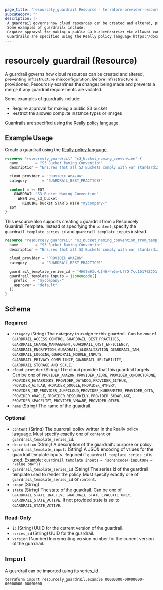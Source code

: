 ```yaml
---
page_title: "resourcely_guardrail Resource - terraform-provider-resourcely"
subcategory: ""
description: |-
 A guardrail governs how cloud resources can be created and altered, preventing infrastructure misconfiguration. Before infrastructure is provisioned, Resourcely examines the changes being made and prevents a merge if any guardrail requirements are violated.
 Some examples of guardrails include:
 Require approval for making a public S3 bucketRestrict the allowed compute instance types or images
 Guardrails are specified using the Really policy language https://docs.resourcely.io/build/setting-up-guardrails/authoring-your-own-guardrails.
---
```


# resourcely_guardrail (Resource)

A guardrail governs how cloud resources can be created and altered, preventing infrastructure misconfiguration. Before infrastructure is provisioned, Resourcely examines the changes being made and prevents a merge if any guardrail requirements are violated.

Some examples of guardrails include:

- Require approval for making a public S3 bucket
- Restrict the allowed compute instance types or images

Guardrails are specified using the [Really policy language](https://docs.resourcely.io/build/setting-up-guardrails/authoring-your-own-guardrails).

## Example Usage

Create a guardrail using the [Really policy langauge](https://docs.resourcely.io/build/setting-up-guardrails/authoring-your-own-guardrails).

```terraform
resource "resourcely_guardrail" "s3_bucket_naming_convention" {
  name        = "S3 Bucket Naming Convention"
  description = "Ensures that all S3 Buckets comply with our standardized naming convention, promoting consistency and ease of identification across our AWS environments."

  cloud_provider = "PROVIDER_AMAZON"
  category       = "GUARDRAIL_BEST_PRACTICES"

  content = <<-EOT
    GUARDRAIL "S3 Bucket Naming Convention"
      WHEN aws_s3_bucket
        REQUIRE bucket STARTS WITH "mycompany-"
  EOT
}
```

This resource also supports creating a guardrail from a Resourcely
Guardrail Template. Instead of specifying the `content`, specify the
`guardrail_template_series_id` and `guardrail_template_inputs`
instead.

```terraform
resource "resourcely_guardrail" "s3_bucket_naming_convention_from_template" {
  name        = "S3 Bucket Naming Convention"
  description = "Ensures that all S3 Buckets comply with our standardized naming convention, promoting consistency and ease of identification across our AWS environments."

  cloud_provider = "PROVIDER_AMAZON"
  category       = "GUARDRAIL_BEST_PRACTICES"

  guardrail_template_series_id = "4909a93c-b248-4e5a-bff5-7cc101702351"
  guardrail_template_inputs = jsonencode({
    prefix   = "mycompany-"
    approver = "default"
  })
}
```

<!-- schema generated by tfplugindocs -->
## Schema

### Required

- `category` (String) The category to assign to this guardrail. Can be one of `GUARDRAIL_ACCESS_CONTROL`, `GUARDRAIL_BEST_PRACTICES`, `GUARDRAIL_CHANGE_MANAGEMENT`, `GUARDRAIL_COST_EFFICIENCY`, `GUARDRAIL_ENCRYPTION`, `GUARDRAIL_GLOBALIZATION`, `GUARDRAIL_IAM`, `GUARDRAIL_LOGGING`, `GUARDRAIL_MODULE_INPUTS`, `GUARDRAIL_PRIVACY_COMPLIANCE`, `GUARDRAIL_RELIABILITY`, `GUARDRAIL_STORAGE_AND_SCALE`.
- `cloud_provider` (String) The cloud provider that this guardrail targets. Can be one of `PROVIDER_AMAZON`, `PROVIDER_AZURE`, `PROVIDER_CONDUCTORONE`, `PROVIDER_DATABRICKS`, `PROVIDER_DATADOG`, `PROVIDER_GITHUB`, `PROVIDER_GITLAB`, `PROVIDER_GOOGLE`, `PROVIDER_HYPERV`, `PROVIDER_IBM`,`PROVIDER_JUMPCLOUD`, `PROVIDER_KUBERNETES`, `PROVIDER_OKTA`, `PROVIDER_ORACLE`, `PROVIDER_RESOURCELY`, `PROVIDER_SNOWFLAKE`, `PROVIDER_SPACELIFT`, `PROVIDER_VMWARE`, `PROVIDER_OTHER`.
- `name` (String) The name of the guardrail.

### Optional

- `content` (String) The guardrail policy written in the [Really policy language](https://docs.resourcely.io/build/setting-up-guardrails/authoring-your-own-guardrails). Must specify exactly one of `content` or `guardrail_template_series_id`.
- `description` (String) A description of the guardrail's purpose or policy.
- `guardrail_template_inputs` (String) A JSON encoding of values for the guardrail template inputs. Required if `guardrail_template_series_id` is used. Example: `guardrail_template_inputs = jsonencode({inputOne = "value one"})`
- `guardrail_template_series_id` (String) The series id of the guardrail template used to render the policy. Must specify exactly one of `guardrail_template_series_id` or `content`.
- `scope` (String)
- `state` (String) The [state](https://docs.resourcely.io/build/setting-up-guardrails/releasing-guardrails#guardrail-status) of the guardrail. Can be one of `GUARDRAIL_STATE_INACTIVE`, `GUARDRAIL_STATE_EVALUATE_ONLY`, `GUARDRAIL_STATE_ACTIVE`. If not provided state is set to `GUARDRAIL_STATE_ACTIVE`.

### Read-Only

- `id` (String) UUID for the current version of the guardrail.
- `series_id` (String) UUID for the guardrail.
- `version` (Number) Incrementing version number for the current version of the guardrail.

## Import

A guardrail can be imported using its series_id.

```shell
terraform import resourcely_guardrail.example 00000000-00000000-00000000-00000000
```

